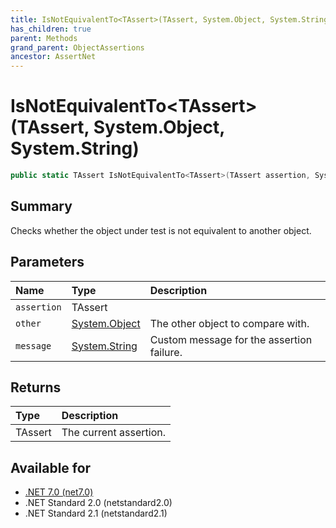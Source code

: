 ```yaml
---
title: IsNotEquivalentTo<TAssert>(TAssert, System.Object, System.String)
has_children: true
parent: Methods
grand_parent: ObjectAssertions
ancestor: AssertNet
---
```

# IsNotEquivalentTo&lt;TAssert&gt;(TAssert, System.Object, System.String)

```csharp
public static TAssert IsNotEquivalentTo<TAssert>(TAssert assertion, System.Object other, System.String message);
```

## Summary
Checks whether the object under test is not equivalent to another object.

## Parameters
|Name|Type|Description|
|:-|:-|:-|
|`assertion`|TAssert||
|`other`|[System.Object](https://learn.microsoft.com/en-us/dotnet/api/system.object)|The other object to compare with.|
|`message`|[System.String](https://learn.microsoft.com/en-us/dotnet/api/system.string)|Custom message for the assertion failure.|

## Returns
|Type|Description|
|:-|:-|
|TAssert|The current assertion.|

## Available for
- [.NET 7.0 (net7.0)](https://versionsof.net/core/7.0/)
- .NET Standard 2.0 (netstandard2.0)
- .NET Standard 2.1 (netstandard2.1)
